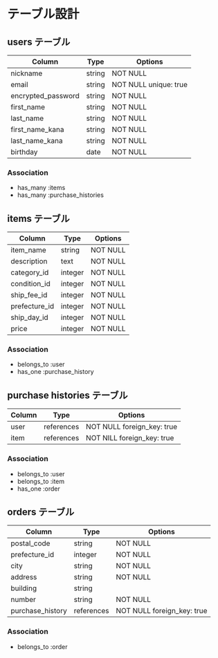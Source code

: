 # テーブル設計

## users テーブル

| Column        | Type   | Options  |
|---------------|--------|----------|
| nickname      | string | NOT NULL |
| email         | string | NOT NULL unique: true |
| encrypted_password   | string | NOT NULL |
| first_name    | string | NOT NULL |
| last_name     | string | NOT NULL |
| first_name_kana      | string | NOT NULL |
| last_name_kana       | string | NOT NULL |
| birthday      | date   | NOT NULL |

### Association

 - has_many :items
 - has_many :purchase_histories

## items テーブル

| Column        | Type       | Options  |
|---------------|------------|----------|
| item_name     | string     | NOT NULL |
| description   | text       | NOT NULL |
| category_id   | integer    | NOT NULL |
| condition_id  | integer    | NOT NULL |
| ship_fee_id   | integer    | NOT NULL |
| prefecture_id    | integer    | NOT NULL |
| ship_day_id   | integer    | NOT NULL |
| price         | integer    | NOT NULL |

### Association

 - belongs_to :user
 - has_one :purchase_history

## purchase histories テーブル

| Column        | Type       | Options  |
|---------------|------------|----------|
| user       | references | NOT NULL foreign_key: true |
| item       | references | NOT NILL foreign_key: true |

### Association

 - belongs_to :user
 - belongs_to :item
 - has_one :order

## orders テーブル

| Column        | Type       | Options  |
|---------------|------------|----------|
| postal_code   | string     | NOT NULL |
| prefecture_id    | integer    | NOT NULL |
| city          | string     | NOT NULL |
| address       | string     | NOT NULL |
| building      | string     |          |
| number        | string     | NOT NULL |
| purchase_history | references | NOT NULL foreign_key: true |

### Association

 - belongs_to :order
 
